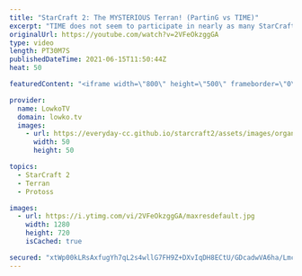 ```yaml
---
title: "StarCraft 2: The MYSTERIOUS Terran! (PartinG vs TIME)"
excerpt: "TIME does not seem to participate in nearly as many StarCraft 2 events outside of China as he used to. It's been far too long since I casted one of this games, so in today's best-of-3 series he goes up against the top level Protoss player PartinG.  Support my work on Patreon: http://www.patreon.com/lowkotv"
originalUrl: https://youtube.com/watch?v=2VFeOkzggGA
type: video
length: PT30M7S
publishedDateTime: 2021-06-15T11:50:44Z
heat: 50

featuredContent: "<iframe width=\"800\" height=\"500\" frameborder=\"0\" src=\"https://www.youtube.com/embed/2VFeOkzggGA\" allow=\"accelerometer; autoplay; encrypted-media; gyroscope; picture-in-picture\" allowfullscreen></iframe>"

provider:
  name: LowkoTV
  domain: lowko.tv
  images:
    - url: https://everyday-cc.github.io/starcraft2/assets/images/organizations/lowko.tv-50x50.jpg
      width: 50
      height: 50

topics:
  - StarCraft 2
  - Terran
  - Protoss

images:
  - url: https://i.ytimg.com/vi/2VFeOkzggGA/maxresdefault.jpg
    width: 1280
    height: 720
    isCached: true

secured: "xtWp00kLRsAxfugYh7qL2s4wllG7FH9Z+DXvIqDH8ECtU/GDcadwVA6ha/Lmcm/pfm8c9yYzg7x7W2TGMNlwRXZXRrVRoTs4bDJiIEGhkk9kIkOiDOxXf7ON/WHhuJ9SuHR4r1qVJ8Jupl8qRdqkUIpctPar2uoiCIzbzuIpxMKzIE6ZxrdcTgsYW+0TwqykX/ko9PQPXi+fZnvAOeJSMdpKlQSOU5CvzqAIu0e+K2YA+lHpurhlOCj0NldWesJOXthGIakwXe0c1z1dNfF/j3TbW64hy2owT3JU4UnT9/b7yV/+H9IjgrxWAMwOTykvO6UUbHlpS12F2HC5b/ZiwACZsDMRPYi5AtU6wRRI+pJto3YfE+Icpf7kMJEajDnjlP63NgVwsQxWa+mqgBmbpq8FZHwm8bbGMI61bDGAd84=;/zl+73mGjnR9wv1oTbpi2A=="
---
```



